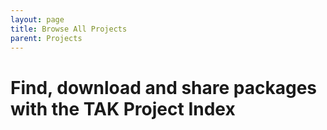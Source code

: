 ```yaml
---
layout: page
title: Browse All Projects
parent: Projects
---
```


# Find, download and share packages with the TAK Project Index
